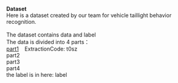 **Dataset**<br>
Here is a dataset created by our team for vehicle taillight behavior recognition.<br>
<br>
The dataset contains data and label<br>
The data is divided into 4 parts：<br>
[part1](https://pan.baidu.com/s/11NZ0ob_R6RH4qGUZ4svfMQ)&nbsp;&nbsp;&nbsp;&nbsp;ExtractionCode: t0sz<br>
part2<br>
part3<br>
part4<br>
the label is in here: label<br>
